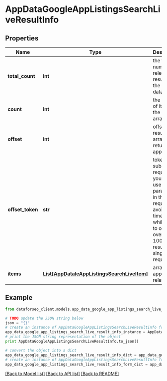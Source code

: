 # AppDataGoogleAppListingsSearchLiveResultInfo


## Properties

Name | Type | Description | Notes
------------ | ------------- | ------------- | -------------
**total_count** | **int** | the total number of relevant results in the database | [optional] 
**count** | **int** | the number of items in the results array | [optional] 
**offset** | **int** | offset in the results array of returned apps | [optional] 
**offset_token** | **str** | token for subsequent requests you can use this parameter in the POST request to avoid timeouts while trying to obtain over 100,000 results in a single request | [optional] 
**items** | [**List[AppDataleAppListingsSearchLiveItem]**](AppDataleAppListingsSearchLiveItem.md) | array of apps and related data | [optional] 

## Example

```python
from dataforseo_client.models.app_data_google_app_listings_search_live_result_info import AppDataGoogleAppListingsSearchLiveResultInfo

# TODO update the JSON string below
json = "{}"
# create an instance of AppDataGoogleAppListingsSearchLiveResultInfo from a JSON string
app_data_google_app_listings_search_live_result_info_instance = AppDataGoogleAppListingsSearchLiveResultInfo.from_json(json)
# print the JSON string representation of the object
print AppDataGoogleAppListingsSearchLiveResultInfo.to_json()

# convert the object into a dict
app_data_google_app_listings_search_live_result_info_dict = app_data_google_app_listings_search_live_result_info_instance.to_dict()
# create an instance of AppDataGoogleAppListingsSearchLiveResultInfo from a dict
app_data_google_app_listings_search_live_result_info_form_dict = app_data_google_app_listings_search_live_result_info.from_dict(app_data_google_app_listings_search_live_result_info_dict)
```
[[Back to Model list]](../README.md#documentation-for-models) [[Back to API list]](../README.md#documentation-for-api-endpoints) [[Back to README]](../README.md)



